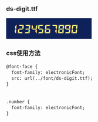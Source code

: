 ### ds-digit.ttf

![](./assets/20220120110710.png)




### css使用方法

```
@font-face {
  font-family: electronicFont;
  src: url(../font/ds-digit.ttf);
}


.number {
  font-family: electronicFont;
}
```

